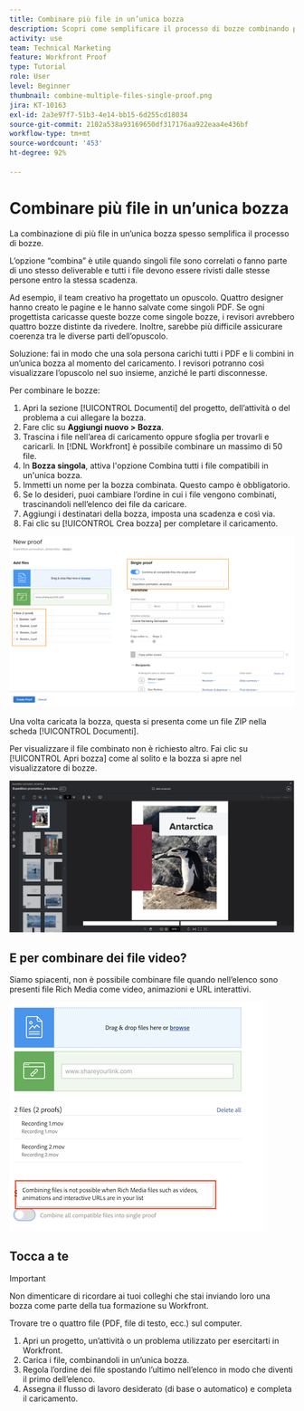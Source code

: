 ```yaml
---
title: Combinare più file in un’unica bozza
description: Scopri come semplificare il processo di bozze combinando più file in un’unica bozza in [!DNL &#x200B; Workfront].
activity: use
team: Technical Marketing
feature: Workfront Proof
type: Tutorial
role: User
level: Beginner
thumbnail: combine-multiple-files-single-proof.png
jira: KT-10163
exl-id: 2a3e97f7-51b3-4e14-bb15-6d255cd18034
source-git-commit: 2102a538a93169650df317176aa922eaa4e436bf
workflow-type: tm+mt
source-wordcount: '453'
ht-degree: 92%

---
```


# Combinare più file in un’unica bozza

La combinazione di più file in un’unica bozza spesso semplifica il processo di bozze.

L’opzione “combina” è utile quando singoli file sono correlati o fanno parte di uno stesso deliverable e tutti i file devono essere rivisti dalle stesse persone entro la stessa scadenza.

Ad esempio, il team creativo ha progettato un opuscolo. Quattro designer hanno creato le pagine e le hanno salvate come singoli PDF. Se ogni progettista caricasse queste bozze come singole bozze, i revisori avrebbero quattro bozze distinte da rivedere. Inoltre, sarebbe più difficile assicurare coerenza tra le diverse parti dell’opuscolo.

Soluzione: fai in modo che una sola persona carichi tutti i PDF e li combini in un’unica bozza al momento del caricamento. I revisori potranno così visualizzare l’opuscolo nel suo insieme, anziché le parti disconnesse.

Per combinare le bozze:

1. Apri la sezione [!UICONTROL Documenti] del progetto, dell’attività o del problema a cui allegare la bozza.
1. Fare clic su **Aggiungi nuovo > Bozza**.
1. Trascina i file nell’area di caricamento oppure sfoglia per trovarli e caricarli. In [!DNL Workfront] è possibile combinare un massimo di 50 file.
1. In **Bozza singola**, attiva l&#39;opzione Combina tutti i file compatibili in un&#39;unica bozza.
1. Immetti un nome per la bozza combinata. Questo campo è obbligatorio.
1. Se lo desideri, puoi cambiare l’ordine in cui i file vengono combinati, trascinandoli nell’elenco dei file da caricare.
1. Aggiungi i destinatari della bozza, imposta una scadenza e così via.
1. Fai clic su [!UICONTROL Crea bozza] per completare il caricamento.

![Immagine della finestra [!UICONTROL Nuova bozza] con l’elenco dei file caricati e le sezioni [!UICONTROL Bozza singola] evidenziate.](assets/combine-proofs.png)

Una volta caricata la bozza, questa si presenta come un file ZIP nella scheda [!UICONTROL Documenti].

Per visualizzare il file combinato non è richiesto altro. Fai clic su [!UICONTROL Apri bozza] come al solito e la bozza si apre nel visualizzatore di bozze.

![Immagine del visualizzatore di bozze con una bozza multipagina visibile.](assets/combine-proofs-2.png)

## E per combinare dei file video?

Siamo spiacenti, non è possibile combinare file quando nell’elenco sono presenti file Rich Media come video, animazioni e URL interattivi.

![Immagine del messaggio di errore che indica che non è possibile combinare file video.](assets/combine-proofs-error.png)


## Tocca a te

>[!IMPORTANT]
>
>Non dimenticare di ricordare ai tuoi colleghi che stai inviando loro una bozza come parte della tua formazione su Workfront.


Trovare tre o quattro file (PDF, file di testo, ecc.) sul computer.

1. Apri un progetto, un’attività o un problema utilizzato per esercitarti in Workfront.
1. Carica i file, combinandoli in un’unica bozza.
1. Regola l’ordine dei file spostando l’ultimo nell’elenco in modo che diventi il primo dell’elenco.
1. Assegna il flusso di lavoro desiderato (di base o automatico) e completa il caricamento.



<!--
##Learn more
* Create a multi-page proof
-->
